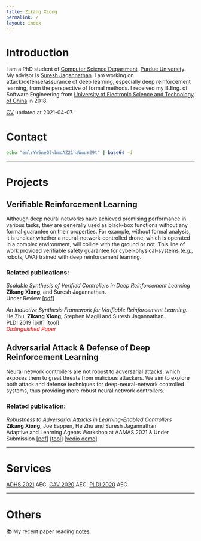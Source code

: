 ```yaml
---
title: Zikang Xiong
permalink: /
layout: index 
---
```


# Introduction

I am a PhD student of [Computer Science Department](https://www.cs.purdue.edu/), [Purdue University](https://www.purdue.edu/). My advisor is [Suresh Jagannathan](https://www.cs.purdue.edu/homes/suresh/). I am working on attack/defense/assurance of deep learning, especially deep reinforcement learning, from the perspective of formal methods. I received my B.Eng. of Software Engineering from [University of Electronic Science and Technology of China](https://www.uestc.edu.cn/) in 2018.

[CV](https://www.cs.purdue.edu/homes/xiong84/res/cv/cv.pdf) updated at 2021-04-07.

# Contact
```sh
echo "emlrYW5neGlvbmdAZ21haWwuY29t" | base64 -d
```  

---

# Projects

## Verifiable Reinforcement Learning
Although deep neural networks have achieved promising performance in various tasks, they are generally used as black-box functions without any formal guarantee on their properties. For example, without formal analysis, it is unclear whether a neural-network-controlled drone, which is operated in a complex environment, will collide with the ground or not. This line of work provided verifiable safety guarantee for cyber-physical-systems (e.g., robots, UVA) trained with deep reinforcement learning.  

### Related publications:
*Scalable Synthesis of Verified Controllers in Deep Reinforcement Learning*  
**Zikang Xiong**, and Suresh Jagannathan.  
Under Review \[[pdf](https://www.cs.purdue.edu/homes/xiong84/res/papers/CAV21.pdf)\]  

*An Inductive Synthesis Framework for Verifiable Reinforcement Learning.*   
He Zhu, **Zikang Xiong**, Stephen Magill and Suresh Jagannathan.    
PLDI 2019 \[[pdf](https://arxiv.org/pdf/1907.07273.pdf)\] \[[tool](https://github.com/caffett/VRL_CodeReview)\]  
<span style="color:red"> <em>Distinguished Paper</em> </span>


## Adversarial Attack & Defense of Deep Reinforcement Learning
Neural network controllers are not robust to adversarial attacks, which exposes them to great threats from malicious attackers. We aim to explore both attack and defense techniques for deep-neural-network controlled systems, thus providing more robust neural network controllers. 

### Related publication:
*Robustness to Adversarial Attacks in Learning-Enabled Controllers*  
**Zikang Xiong**, Joe Eappen, He Zhu and Suresh Jagannathan.  
Adaptive and Learning Agents Workshop
at AAMAS 2021 & Under Submission \[[pdf](https://www.cs.purdue.edu/homes/xiong84/res/papers/Adversarial20.pdf)\] \[[tool](https://hub.docker.com/repository/docker/caffett/neural_shield)\] \[[vedio demo](https://www.youtube.com/watch?v=K_mCkU_8x7M)\]      

---

# Services
[ADHS 2021](https://sites.uclouvain.be/adhs21/) AEC, [CAV 2020](http://i-cav.org/2020/) AEC, [PLDI 2020](https://conf.researchr.org/home/pldi-2020) AEC

---

# Others
📚 My recent paper reading [notes](https://xiong.zikang.me/blogs).   

